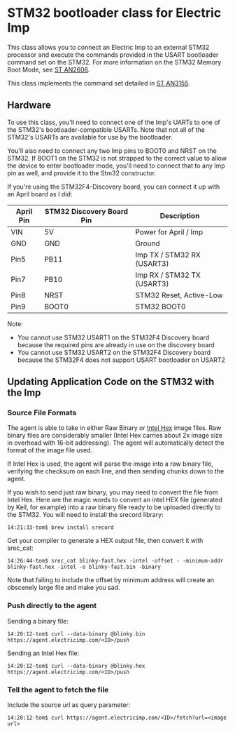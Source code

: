 STM32 bootloader class for Electric Imp
==============================
This class allows you to connect an Electric Imp to an external STM32 processor and execute the commands provided in the USART bootloader command set on the STM32. For more information on the STM32 Memory Boot Mode, see [ST AN2606](http://www.st.com/st-web-ui/static/active/en/resource/technical/document/application_note/CD00167594.pdf). 

This class implements the command set detailed in [ST AN3155](http://www.st.com/web/en/resource/technical/document/application_note/CD00264342.pdf).

## Hardware

To use this class, you'll need to connect one of the Imp's UARTs to one of the STM32's bootloader-compatible USARTs. Note that not all of the STM32's USARTs are available for use by the bootloader. 

You'll also need to connect any two Imp pins to BOOT0 and NRST on the STM32. If BOOT1 on the STM32 is not strapped to the correct value to allow the device to enter bootloader mode, you'll need to connect that to any Imp pin as well, and provide it to the Stm32 constructor.

If you're using the STM32F4-Discovery board, you can connect it up with an April board as I did:

| April Pin | STM32 Discovery Board Pin | Description |
| --------- | ------------------------- | ----------- |
| VIN | 5V | Power for April / Imp |
| GND | GND | Ground |
| Pin5 | PB11 | Imp TX / STM32 RX (USART3) |
| Pin7 | PB10 | Imp RX / STM32 TX (USART3) |
| Pin8 | NRST | STM32 Reset, Active-Low |
| Pin9 | BOOT0 | STM32 BOOT0 |

Note: 
- You cannot use STM32 USART1 on the STM32F4 Discovery board because the required pins are already in use on the discovery board
- You cannot use STM32 USART2 on the STM32F4 Discovery board because the STM32F4 does not support USART bootloader on USART2

## Updating Application Code on the STM32 with the Imp

### Source File Formats

The agent is able to take in either Raw Binary or [Intel Hex](http://en.wikipedia.org/wiki/Intel_HEX) image files. Raw binary files are considerably smaller (Intel Hex carries about 2x image size in overhead with 16-bit addressing). The agent will automatically detect the format of the image file used. 

If Intel Hex is used, the agent will parse the image into a raw binary file, verifying the checksum on each line, and then sending chunks down to the agent.


If you wish to send just raw binary, you may need to convert the file from Intel Hex. Here are the magic words to convert an intel HEX file (generated by Keil, for example) into a raw binary file ready to be uploaded directly to the STM32. You will need to install the srecord library:

```
14:21:33-tom$ brew install srecord
```

Get your compiler to generate a HEX output file, then convert it with srec_cat:

```
14:26:44-tom$ srec_cat blinky-fast.hex -intel -offset - -minimum-addr blinky-fast.hex -intel -o blinky-fast.bin -binary
```

Note that failing to include the offset by minimum address will create an obscenely large file and make you sad.

### Push directly to the agent

Sending a binary file:
```
14:20:12-tom$ curl --data-binary @blinky.bin https://agent.electricimp.com/<ID>/push
```

Sending an Intel Hex file:
```
14:20:12-tom$ curl --data-binary @blinky.hex https://agent.electricimp.com/<ID>/push
```

### Tell the agent to fetch the file

Include the source url as query parameter:

```
14:20:12-tom$ curl https://agent.electricimp.com/<ID>/fetch?url=<image url>
```